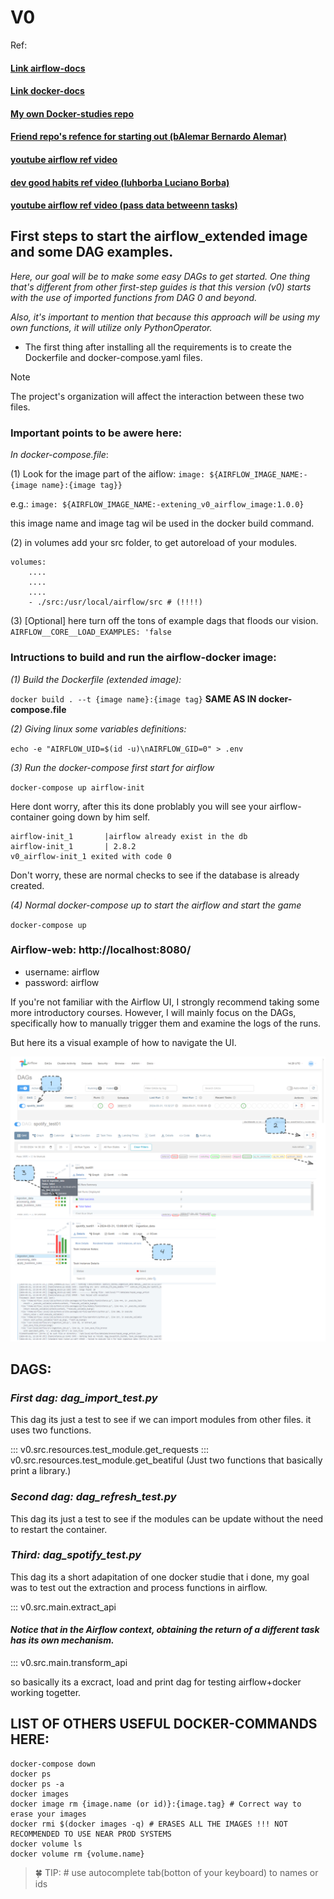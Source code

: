 # V0


Ref:

#### [Link __airflow-docs__  ](https://airflow.apache.org/docs/)
#### [Link __docker-docs__  ](https://docs.docker.com/reference/cli/docker/container/run/)
#### [ My own Docker-studies repo ](https://github.com/Gabriel-Philot/docker_studies)
#### [Friend repo's refence for starting out (bAlemar Bernardo Alemar)](https://github.com/bAlemar/WebScraping-AirFlow/blob/main/V2/README.md)
#### [youtube airflow ref video](https://www.youtube.com/watch?v=w8Z--fpEpyU)
#### [dev good habits ref video (luhborba Luciano Borba)](https://www.youtube.com/watch?v=h_tir_Lfx8M)
#### [youtube airflow ref video (pass data betweenn tasks)](https://www.youtube.com/watch?v=WLXLU63WXTg)


## First steps to start the airflow_extended image and some DAG examples.

*Here, our goal will be to make some easy DAGs to get started. One thing that's different from other first-step guides is that this version (v0) starts with the use of imported functions from DAG 0 and beyond.*

*Also, it's important to mention that because this approach will be using my own functions, it will utilize only PythonOperator.*


* The first thing after installing all the requirements is to create the Dockerfile and docker-compose.yaml files.

> [!Note]
> The project's organization will affect the interaction between these two files.

### Important points to be awere here:

*In docker-compose.file*:

(1) Look for the image part of the aiflow: `image: ${AIRFLOW_IMAGE_NAME:-{image name}:{image tag}}`

e.g.: `image: ${AIRFLOW_IMAGE_NAME:-extening_v0_airflow_image:1.0.0}`

this image name and image tag wil be used in the docker build command.

(2) in volumes add your src folder, to get autoreload of your modules.

```
volumes:
    ....
    ....
    ....
    - ./src:/usr/local/airflow/src # (!!!!)
```

(3) [Optional] here turn off the tons of example dags that floods our vision.
`AIRFLOW__CORE__LOAD_EXAMPLES: 'false`

### Intructions to build and run the airflow-docker image:

*(1) Build the Dockerfile (extended image):*


`docker build . --t {image name}:{image tag}`  __SAME AS IN docker-compose.file__

*(2) Giving linux some variables definitions:*


`echo -e "AIRFLOW_UID=$(id -u)\nAIRFLOW_GID=0" > .env `

*(3) Run the docker-compose first start for airflow*


`docker-compose up airflow-init`

Here dont worry, after this its done problably you will see your airflow-container going down by him self.
```
airflow-init_1       |airflow already exist in the db
airflow-init_1       | 2.8.2
v0_airflow-init_1 exited with code 0
```
Don't worry, these are normal checks to see if the database is already created.

*(4) Normal docker-compose up to start the airflow and start the game*



`docker-compose up`


### Airflow-web: http://localhost:8080/

* username: airflow
* password: airflow

If you're not familiar with the Airflow UI, I strongly recommend taking some more introductory courses. However, I will mainly focus on the DAGs, specifically how to manually trigger them and examine the logs of the runs.

But here its a visual example of how to navigate the UI.

![ui_airflow_debugin](../assets/imgs/airflow_ui.png)



## DAGS:

### *First dag: dag_import_test.py*
This dag its just a test to see if we can import modules from other files.
it uses two functions.

::: v0.src.resources.test_module.get_requests
::: v0.src.resources.test_module.get_beatiful
(Just two functions that basically print a library.)

### *Second dag: dag_refresh_test.py*
This dag its just a test to see if the modules can be update without the need to restart the container.

### *Third: dag_spotify_test.py*
This dag its a short adapitation of one docker studie that i done, my goal was to test out the extraction and process functions in airflow.

::: v0.src.main.extract_api


#### *Notice that in the Airflow context, obtaining the return of a different task has its own mechanism.*
::: v0.src.main.transform_api

so basically its a excract, load and print dag for testing airflow+docker working togetter.


## LIST OF OTHERS USEFUL DOCKER-COMMANDS HERE:
```
docker-compose down
docker ps
docker ps -a
docker images
docker image rm {image.name (or id)}:{image.tag} # Correct way to erase your images
docker rmi $(docker images -q) # ERASES ALL THE IMAGES !!! NOT RECOMMENDED TO USE NEAR PROD SYSTEMS
docker volume ls
docker volume rm {volume.name}

```

> 🍀 TIP: # use autocomplete tab(botton of your keyboard) to names or ids


